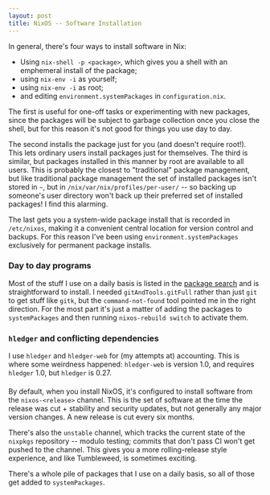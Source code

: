 ```yaml
---
layout: post
title: NixOS -- Software Installation
---
```


In general, there's four ways to install software in Nix:

* Using `nix-shell -p <package>`, which gives you a shell with an emphemeral install of the package;
* using `nix-env -i` as yourself;
* using `nix-env -i` as root;
* and editing `environment.systemPackages` in `configuration.nix`.

The first is useful for one-off tasks or experimenting with new packages, since the packages will be subject to garbage collection once you close the shell, but for this reason it's not good for things you use day to day.

The second installs the package just for you (and doesn't require root!). This lets ordinary users install packages just for themselves. The third is similar, but packages installed in this manner by root are available to all users. This is probably the closest to "traditional" package management, but like traditional package management the set of installed packages isn't stored in `~`, but in `/nix/var/nix/profiles/per-user/` -- so backing up someone's user directory won't back up their preferred set of installed packages! I find this alarming.

The last gets you a system-wide package install that is recorded in `/etc/nixos`, making it a convenient central location for version control and backups. For this reason I've been using `environment.systemPackages` exclusively for permanent package installs.

### Day to day programs

Most of the stuff I use on a daily basis is listed in the [package search](https://nixos.org/nixos/packages.html) and is straightforward to install. I needed `gitAndTools.gitFull` rather than just `git` to get stuff like `gitk`, but the `command-not-found` tool pointed me in the right direction. For the most part it's just a matter of adding the packages to `systemPackages` and then running `nixos-rebuild switch` to activate them.

### `hledger` and conflicting dependencies

I use `hledger` and `hledger-web` for (my attempts at) accounting. This is where some weirdness happened: `hledger-web` is version 1.0, and requires `hledger` 1.0, but `hledger` is 0.27.

####

By default, when you install NixOS, it's configured to install software from the `nixos-<release>` channel. This is the set of software at the time the release was cut + stability and security updates, but not generally any major version changes. A new release is cut every six months.

There's also the `unstable` channel, which tracks the current state of the `nixpkgs` repository -- modulo testing; commits that don't pass CI won't get pushed to the channel. This gives you a more rolling-release style experience, and like Tumbleweed, is sometimes exciting.



There's a whole pile of packages that I use on a daily basis, so all of those get added to `systemPackages`.
